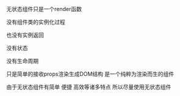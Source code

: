 无状态组件只是一个render函数 

没有组件类的实例化过程 

也没有实例返回 

没有状态 

没有生命周期 

只是简单的接收props渲染生成DOM结构 是一个纯粹为渲染而生的组件 

由于无状态组件有简单 便捷 高效等诸多特点 所以尽量使用无状态组件
